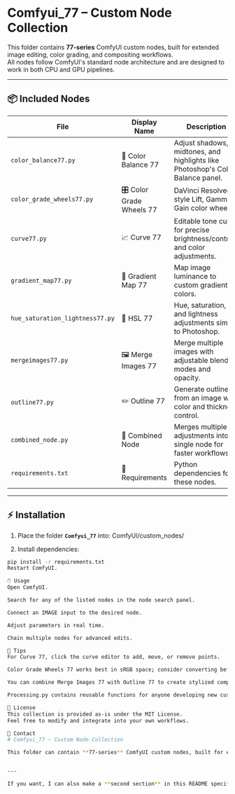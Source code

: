 # Comfyui_77 – Custom Node Collection

This folder contains **77-series** ComfyUI custom nodes, built for extended image editing, color grading, and compositing workflows.  
All nodes follow ComfyUI's standard node architecture and are designed to work in both CPU and GPU pipelines.

---

## 📦 Included Nodes

| File | Display Name | Description |
|------|--------------|-------------|
| `color_balance77.py` | 🎨 Color Balance 77 | Adjust shadows, midtones, and highlights like Photoshop's Color Balance panel. |
| `color_grade_wheels77.py` | 🎛️ Color Grade Wheels 77 | DaVinci Resolve–style Lift, Gamma, Gain color wheels. |
| `curve77.py` | 📈 Curve 77 | Editable tone curve for precise brightness/contrast and color adjustments. |
| `gradient_map77.py` | 🌈 Gradient Map 77 | Map image luminance to custom gradient colors. |
| `hue_saturation_lightness77.py` | 🎨 HSL 77 | Hue, saturation, and lightness adjustments similar to Photoshop. |
| `mergeimages77.py` | 🖼️ Merge Images 77 | Merge multiple images with adjustable blend modes and opacity. |
| `outline77.py` | ✏️ Outline 77 | Generate outlines from an image with color and thickness control. |
| `combined_node.py` | 🧩 Combined Node | Merges multiple adjustments into a single node for faster workflows. |
| `requirements.txt` | 📄 Requirements | Python dependencies for these nodes. |

---

## ⚡ Installation

1. Place the folder **`Comfyui_77`** into:
ComfyUI/custom_nodes/


2. Install dependencies:
```bash
pip install -r requirements.txt
Restart ComfyUI.

🖱️ Usage
Open ComfyUI.

Search for any of the listed nodes in the node search panel.

Connect an IMAGE input to the desired node.

Adjust parameters in real time.

Chain multiple nodes for advanced edits.

🔹 Tips
For Curve 77, click the curve editor to add, move, or remove points.

Color Grade Wheels 77 works best in sRGB space; consider converting before/after for other color spaces.

You can combine Merge Images 77 with Outline 77 to create stylized composites.

Processing.py contains reusable functions for anyone developing new custom nodes.

📜 License
This collection is provided as-is under the MIT License.
Feel free to modify and integrate into your own workflows.

📩 Contact
# Comfyui_77 – Custom Node Collection

This folder can contain **77-series** ComfyUI custom nodes, built for extended image


---

If you want, I can also make a **second section** in this README specifically for your upcoming **`Layer_Studio_77`** node, so it’s documented and ready when you add it. That way, all your 77-series tools are documented in one place.






